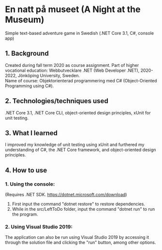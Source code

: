 # En natt på museet (A Night at the Museum)
Simple text-based adventure game in Swedish (.NET Core 3.1, C#, console app)

## 1. Background

Created during fall term 2020 as course assignment. Part of higher vocational education: Webbutvecklare .NET (Web Developer .NET), 2020-2022, Jönköping University, Sweden.  
Name of course: Objektorienterad programmering med C# (Object-Oriented Programming using C#).

## 2. Technologies/techniques used

.NET Core 3.1, .NET Core CLI, object-oriented design principles,
xUnit for unit testing. 

## 3. What I learned

I improved my knowledge of unit testing using xUnit and furthered my understanding of C#, the
.NET Core framework, and object-oriented design principles. 

## 4. How to use

### 1. Using the console:

(Requires .NET SDK. https://dotnet.microsoft.com/download)

1. First input the command "dotnet restore" to restore dependencies.
2. While in the src/LeftToDo folder, input the command "dotnet run" to run the program.

### 2. Using Visual Studio 2019:

The application can also be run using Visual Studio 2019 by accessing it through the solution file and clicking the "run" button, among other options.
